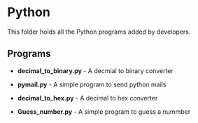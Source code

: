 # Python

  This folder holds all the Python programs added by developers. 


## Programs

- **decimal_to_binary.py** - A decmial to binary converter

- **pymail.py** - A simple program to send python mails

- **decimal_to_hex.py** - A decimal to hex converter

- **Guess_number.py** - A simple program to guess a nummber



